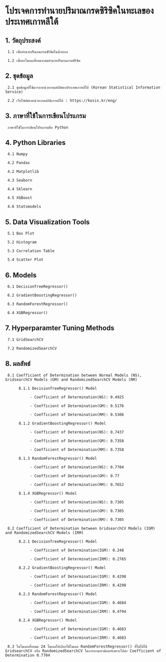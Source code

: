 # โปรเจคการทำนายปริมาณกรดซิริซิคในทะเลของประเทศเกาหลีใต้

## 1. วัตถุประสงค์ 

     1.1 เพื่อทำนายปริมาณกรดซิริซิคในน้ำทะเล
 
     1.2 เพื่อหาโมเดลที่เหมาะสมทำนายปริมาณกรดซิริซิค

## 2. ชุดข้อมูล

     2.1 ชุดข้อมูลที่ใช้มาจากหน่วยงานสถิติของประเทศเกาหลีใต้ (Korean Statistical Information Service) 
 
     2.2 เว็บไซต์ของหน่วยงานสถิติเกาหลีใต้ : https://kosis.kr/eng/

## 3. ภาษาที่ใช้ในการเขียนโปรแกรม

     ภาษาที่ใช้ในการเขียนโปรแกรมคือ Python

## 4. Python Libraries 

     4.1 Numpy

     4.2 Pandas
 
     4.2 Matplotlib
 
     4.3 Seaborn
 
     4.4 Sklearn

     4.5 XGBoost

     4.6 Statsmodels

## 5. Data Visualization Tools

     5.1 Box Plot

     5.2 Histogram

     5.3 Correlation Table

     5.4 Scatter Plot

## 6. Models

     6.1 DecisionTreeRegressor()

     6.2 GradientBoostingRegressor()

     6.3 RandomForestRegressor()

     6.4 XGBRegressor()

## 7. Hyperparamter Tuning Methods

     7.1 GridSearchCV

     7.2 RandomizedSearchCV

## 8. ผลลัพธ์

     8.1 Coefficient of Determination between Normal Models (NS), GridsearchCV Models (GM) and RandomizedSearchCV Models (RM)
     
          8.1.1 DecisionTreeRegressor() Model
          
               - Coefficient of Determination(NS): 0.4925 
               
               - Coefficient of Determination(GM): 0.5176 
               
               - Coefficient of Determination(RM): 0.5306
               
          8.1.2 GradientBoostingRegressor() Model
          
               - Coefficient of Determination(NS): 0.7437 
               
               - Coefficient of Determination(GM): 0.7358 
               
               - Coefficient of Determination(RM): 0.7358
               
          8.1.3 RandomForestRegressor() Model
          
               - Coefficient of Determination(NS): 0.7704 
               
               - Coefficient of Determination(GM): 0.77 
               
               - Coefficient of Determination(RM): 0.7652
               
          8.1.4 XGBRegressor() Model
          
               - Coefficient of Determination(NS): 0.7305 
               
               - Coefficient of Determination(GM): 0.7305 
               
               - Coefficient of Determination(RM): 0.7305
               
     8.2 Coefficient of Determination between GridsearchCV Models (IGM) and RandomizedSearchCV Models (IRM)
     
          8.2.1 DecisionTreeRegressor() Model
          
               - Coefficient of Determination(IGM): 0.248 
               
               - Coefficient of Determination(IRM): 0.2765
               
          8.2.2 GradientBoostingRegressor() Model
          
               - Coefficient of Determination(IGM): 0.4298 
               
               - Coefficient of Determination(IRM): 0.4298
               
          8.2.3 RandomForestRegressor() Model
          
               - Coefficient of Determination(IGM): 0.4684 
               
               - Coefficient of Determination(IRM): 0.4794
               
          8.2.4 XGBRegressor() Model
          
               - Coefficient of Determination(IGM): 0.4683 
               
               - Coefficient of Determination(IRM): 0.4683

     8.3 ในโมเดลทั้งหมด 24 โมเดลให้เลือกใช้โมเดล RandomForestRegressor() ที่ไม่ได้ใช้ GridsearchCV หรือ RandomizedSearchCV ในการหาพารามิเตอร์เพราะให้ค่า Coefficient of Determination 0.7704 

